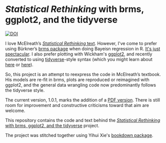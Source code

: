 # *Statistical Rethinking* with brms, ggplot2, and the tidyverse

[![DOI](https://zenodo.org/badge/DOI/10.5281/zenodo.2667787.svg)](https://doi.org/10.5281/zenodo.2667787)

I love McElreath’s [*Statistical Rethinking* text](http://xcelab.net/rm/statistical-rethinking/). However, I've come to prefer using Bürkner’s [brms package](https://github.com/paul-buerkner/brms) when doing Bayeisn regression in R. [It's just spectacular](http://andrewgelman.com/2017/01/10/r-packages-interfacing-stan-brms/). I also prefer plotting with Wickham's [ggplot2](https://cran.r-project.org/package=ggplot2), and recently converted to using [tidyverse](https://www.tidyverse.org)-style syntax (which you might learn about [here](http://style.tidyverse.org) or [here](http://r4ds.had.co.nz/transform.html)).

So, this project is an attempt to reexpress the code in McElreath’s textbook. His models are re-fit in brms, plots are reproduced or reimagined with ggplot2, and the general data wrangling code now predominantly follows the tidyverse style.

The current version, 1.0.1, marks the addition of a [PDF version](https://github.com/ASKurz/Statistical_Rethinking_with_brms_ggplot2_and_the_tidyverse/blob/master/recoding_Statistical_Rethinking_1.0.1_PDF_version.pdf). There is still room for improvement and constructive criticisms toward that aim are welcome.

This repository contains the code and text behind the [*Statistical Rethinking* with brms, ggplot2, and the tidyverse](https://bookdown.org/connect/#/apps/1850/access)
project.

The project was stitched together using Yihui Xie's [bookdown package](https://github.com/rstudio/bookdown).

